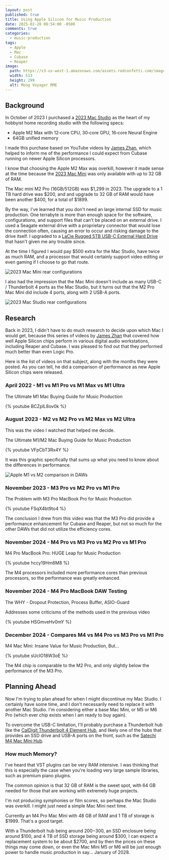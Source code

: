 ```yaml
---
layout: post
published: true
title: Using Apple Silicon for Music Production
date: 2025-02-28 08:54:00 -0500
comments: true
categories:
  - music-production
tags:
  - Apple
  - Mac
  - Cubase
  - Reaper
image: 
  path: https://s3-us-west-1.amazonaws.com/assets.redconfetti.com/images/posts/2025-02-27-moog-voyager-midi-map/moog-minimoog-voyager.jpg
  width: 513
  height: 299
  alt: Moog Voyager RME
---
```


## Background

In October of 2023 I purchased a [2023 Mac Studio][] as the heart of my hobbyist
home recording studio with the following specs:

* Apple M2 Max with 12‑core CPU, 30‑core GPU, 16‑core Neural Engine
* 64GB unified memory

I made this purchase based on YouTube videos by [James Zhan][], which helped to
inform me of the performance I could expect from Cubase running on newer Apple
Silicon processors.

[James Zhan]: https://www.youtube.com/@JamesZhan

I know that choosing the Apple M2 Max was overkill, however it made sense at
the time because the [2023 Mac Mini] was only available with up to 32 GB of RAM.

The Mac mini M2 Pro (16GB/512GB) was $1,299 in 2023. The upgrade to a 1 TB hard
drive was $200, and and upgrade to 32 GB of RAM would have been another $400,
for a total of $1899.

By the way, I've learned that you don't need an large internal SSD for music
production. One terrabyte is more than enough space for the software,
configurations, and support files that can't be placed on an external drive.
I used a Seagate external drive with a proprietary connector that would lose
the connection often, causing an error to occur and risking damage to the
drive itself. I upgraded to a [LaCie Rugged 5TB USB-C External Hard Drive][]
that hasn't given me any trouble since.

[LaCie Rugged 5TB USB-C External Hard Drive]: https://amzn.to/4iiKiM1

At the time I figured I would pay $500 extra for the Mac Studio, have twice as
much RAM, and a processor that would certainly support video editing or even
gaming if I choose to go that route.

![2023 Mac Mini rear configurations]({{site.assets.url_prefix}}/images/posts/2025-02-28-using-apple-silicon-for-music-production/apple-mac-mini-2023.jpg "2023 Mac Mini rear configurations")

I also had the impression that the Mac Mini doesn't include as many USB-C /
Thunderbolt 4 ports as the Mac Studio, but it turns out that the M2 Pro Mac Mini
did include 4 ports, along with 2 USB-A ports.

![2023 Mac Studio rear configurations]({{site.assets.url_prefix}}/images/posts/2025-02-28-using-apple-silicon-for-music-production/2023-mac-studio-rear.png "2023 Mac Studio rear configurations")

[2023 Mac Mini]: https://support.apple.com/en-us/111837
[2023 Mac Studio]: https://support.apple.com/en-us/111835

## Research

Back in 2023, I didn't have to do much research to decide upon which Mac I would
get, because this series of videos by [James Zhan][] that covered how well
Apple Silicon chips perform in various digital audio workstations, including
Reaper and Cubase. I was pleased to find out that they performed much better
than even Logic Pro.

Here is the list of videos on that subject, along with the months they were
posted. As you can tell, he did a comparison of performance as new Apple Silicon
chips were released.

### April 2022 - M1 vs M1 Pro vs M1 Max vs M1 Ultra

The Ultimate M1 Mac Buying Guide for Music Production

{% youtube BCZplL8ov0k %}

### August 2023 - M2 vs M2 Pro vs M2 Max vs M2 Ultra

This was the video I watched that helped me decide.

The Ultimate M1/M2 Mac Buying Guide for Music Production

{% youtube VFpCbT3Rx4Y %}

It was this graphic specifically that sums up what you need to know about the
differences in performance.

![Apple M1 vs M2 comparison in DAWs]({{site.assets.url_prefix}}/images/posts/2025-02-28-using-apple-silicon-for-music-production/m1-m2-performance-comparison.png "Apple M1 vs M2 comparison in DAWs")

### November 2023 - M3 Pro vs M2 Pro vs M1 Pro

The Problem with M3 Pro MacBook Pro for Music Production

{% youtube FSqX4bt9to4 %}

The conclusion I drew from this video was that the M3 Pro did provide a
performance enhancement for Cubase and Reaper, but not so much for the other
DAWs that did not utilize the efficiency cores.

### November 2024 - M4 Pro vs M3 Pro vs M2 Pro vs M1 Pro

M4 Pro MacBook Pro: HUGE Leap for Music Production

{% youtube hccy19Hm6M8 %}

The M4 processors included more performance cores than previous processors, so
the performance was greatly enhanced.

### November 2024 - M4 Pro MacBook DAW Testing

The WHY - Dropout Protection, Process Buffer, ASIO-Guard

Addresses some criticisms of the methods used in the previous video

{% youtube HSGmveHv0mY %}

### December 2024 - Compares M4 vs M4 Pro vs M3 Pro vs M1 Pro

M4 Mac Mini: Insane Value for Music Production, But...

{% youtube sUcIO18W3oE %}

The M4 chip is comparable to the M2 Pro, and only slightly below the performance
of the M3 Pro.

## Planning Ahead

Now I'm trying to plan ahead for when I might discontinue my Mac Studio. I
certainly have some time, and I don't necessarily need to replace it with
another Mac Studio. I'm considering either a base Mac Mini, or M5 or M6 Pro
(which ever chip exists when I am ready to buy again).

To overcome the USB-C limitation, I'll probably purchase a Thunderbolt
hub like the [CalDigit Thunderbolt 4 Element Hub][], and likely one of the hubs
that provides an SSD drive and USB-A ports on the front, such as the
[Satechi M4 Mac Mini Hub][].

[Satechi M4 Mac Mini Hub]: https://satechi.net/landing/new-stand-and-hub-m4-mac-mini

[CalDigit Thunderbolt 4 Element Hub]: https://us.caldigit.com/products/thunderbolt-4-element-hub

### How much Memory?

I've heard that VST plugins can be very RAM intensive. I was thinking that this
is especially the case when you're loading very large sample libraries,
such as premium piano plugins.

The common opinion is that 32 GB of RAM is the sweet spot, with 64 GB needed
for those that are working with extremely huge projects.

I'm not producing symphonies or film scores, so perhaps the Mac Studio was
overkill. I might just need a simple Mac Mini next time.

Currently an M4 Pro Mac Mini with 48 GB of RAM and 1 TB of storage is
$1999. That's a good target.

With a Thunderbolt hub being around $200-$300, an SSD enclosure being
around $100, and 4 TB of SSD storage being around $300, I can expect a
replacement system to be about $2700, and by then the prices on these things
may come down, or even the Mac Mini M5 or M6 will be just enough power to
handle music production in say... January of 2028.
